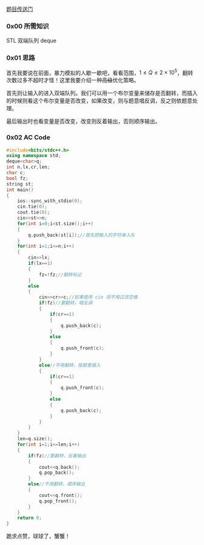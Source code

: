 [题目传送门](https://www.luogu.com.cn/problem/AT5370)

### 0x00 所需知识

STL 双端队列 deque

### 0x01 思路

首先我要说在前面，暴力模拟的人歇一歇吧，看看范围，$1\le Q\le2\times10^5$，翻转次数过多不超时才怪！这里我要介绍一种~~高级~~优化策略。

首先则让输入的进入双端队列。我们可以用一个布尔变量来储存是否翻转，而插入的时候则看这个布尔变量是否改变，如果改变，则与题意唱反调，反之则依题意处理。

最后输出时也看变量是否改变，改变则反着输出，否则顺序输出。

### 0x02 AC Code
```cpp
#include<bits/stdc++.h>
using namespace std;
deque<char>q;
int n,lx,cr,len;
char c;
bool fz;
string st; 
int main()
{
	ios::sync_with_stdio(0);
	cin.tie(0);
	cout.tie(0);
	cin>>st>>n;
	for(int i=0;i<st.size();i++)
	{
		q.push_back(st[i]);//首先把输入的字符串入队
	}
	for(int i=1;i<=n;i++)
	{
		cin>>lx;
		if(lx==1)
		{
			fz=!fz;//翻转标记
		}
		else
		{
			cin>>cr>>c;//如果使用 cin 则不用过滤空格
			if(fz)//要翻转，唱反调
			{
				if(cr==1)
				{
					q.push_back(c);
				}
				else
				{
					q.push_front(c);
				}
			}
			else//不用翻转，按题意插入
			{
				if(cr==1)
				{
					q.push_front(c);
				}
				else
				{
					q.push_back(c);
				}
			}
		}
	}
	len=q.size();
	for(int i=1;i<=len;i++)
	{
		if(fz)//要翻转，反着输出
		{
			cout<<q.back();
			q.pop_back();
		}
		else//不用翻转，顺序输出
		{
			cout<<q.front();
			q.pop_front();
		}
	}
	return 0;
}
```

跪求点赞，球球了，蟹蟹！